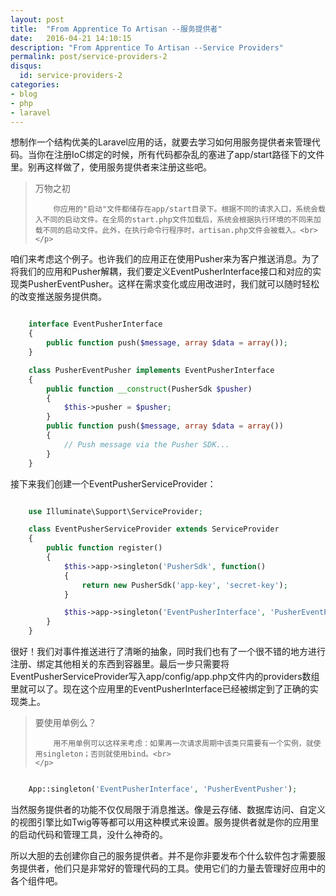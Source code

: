 ```yaml
---
layout: post
title:  "From Apprentice To Artisan --服务提供者"
date:   2016-04-21 14:10:15
description: "From Apprentice To Artisan --Service Providers"
permalink: post/service-providers-2
disqus:
  id: service-providers-2
categories:
- blog
- php
- laravel
---
```


想制作一个结构优美的Laravel应用的话，就要去学习如何用服务提供者来管理代码。当你在注册IoC绑定的时候，所有代码都杂乱的塞进了app/start路径下的文件里。别再这样做了，使用服务提供者来注册这些吧。<br>

<blockquote>
	<p>
		万物之初<br>

		你应用的"启动"文件都储存在app/start目录下。根据不同的请求入口，系统会载入不同的启动文件。在全局的start.php文件加载后，系统会根据执行环境的不同来加载不同的启动文件。此外，在执行命令行程序时，artisan.php文件会被载入。<br>
	</p>
</blockquote>

咱们来考虑这个例子。也许我们的应用正在使用Pusher来为客户推送消息。为了将我们的应用和Pusher解耦，我们要定义EventPusherInterface接口和对应的实现类PusherEventPusher。这样在需求变化或应用改进时，我们就可以随时轻松的改变推送服务提供商。<br>

```php 

	interface EventPusherInterface
	{
	    public function push($message, array $data = array());
	}

	class PusherEventPusher implements EventPusherInterface
	{
	    public function __construct(PusherSdk $pusher)
	    {
	        $this->pusher = $pusher;
	    }
	    public function push($message, array $data = array())
	    {
	        // Push message via the Pusher SDK...
	    }
	}

```

接下来我们创建一个EventPusherServiceProvider：<br>

```php

	use Illuminate\Support\ServiceProvider;

	class EventPusherServiceProvider extends ServiceProvider 
	{
	    public function register()
	    {
	        $this->app->singleton('PusherSdk', function()
	        {
	            return new PusherSdk('app-key', 'secret-key');
	        }

	        $this->app->singleton('EventPusherInterface', 'PusherEventPusher');
	    }
	}

```

很好！我们对事件推送进行了清晰的抽象，同时我们也有了一个很不错的地方进行注册、绑定其他相关的东西到容器里。最后一步只需要将EventPusherServiceProvider写入app/config/app.php文件内的providers数组里就可以了。现在这个应用里的EventPusherInterface已经被绑定到了正确的实现类上。<br>

<blockquote>
	<p>
		要使用单例么？<br>

		用不用单例可以这样来考虑：如果再一次请求周期中该类只需要有一个实例，就使用singleton；否则就使用bind。<br>
	</p>
</blockquote>

```php 

	App::singleton('EventPusherInterface', 'PusherEventPusher');

```

当然服务提供者的功能不仅仅局限于消息推送。像是云存储、数据库访问、自定义的视图引擎比如Twig等等都可以用这种模式来设置。服务提供者就是你的应用里的启动代码和管理工具，没什么神奇的。<br>

所以大胆的去创建你自己的服务提供者。并不是你非要发布个什么软件包才需要服务提供者，他们只是非常好的管理代码的工具。使用它们的力量去管理好应用中的各个组件吧。<br>